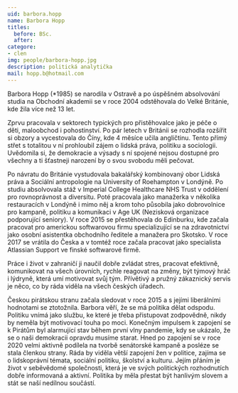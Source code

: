 ```yaml
---
uid: barbora.hopp
name: Barbora Hopp
titles:
  before: BSc.
  after:
categore:
- clen
img: people/barbora-hopp.jpg 
description: politická analytička
mail: hopp.b@hotmail.com
---
```


Barbora Hopp (*1985) se narodila v Ostravě a po úspěšném absolvování studia na Obchodní akademii se v roce 2004 odstěhovala do Velké Británie, kde žila více než 13 let.

Zprvu pracovala v sektorech typických pro přistěhovalce jako je péče o děti, maloobchod i pohostinství. Po pár letech v Británii se rozhodla rozšířit si obzory a vycestovala do Číny, kde 4 měsíce učila angličtinu. Tento přímý střet s totalitou v ní prohloubil zájem o lidská práva, politiku a sociologii. Uvědomila si, že demokracie a výsady s ní spojené nejsou dostupné pro všechny a ti šťastneji narození by o svou svobodu měli pečovat.

Po návratu do Británie vystudovala bakalářský kombinovaný obor Lidská práva a Sociální antropologie na University of Roehampton v Londýně. Po studiu absolvovala stáž v Imperial College Healthcare NHS Trust v oddělení pro rovnoprávnost a diversitu. Poté pracovala jako manažerka v několika restauracích v Londýně i mimo něj a krom toho působila jako dobrovolnice pro kampaně, politiku a komunikaci v Age UK (Nezisková organizace podporující seniory). V roce 2015 se přestěhovala do Edinburku, kde začala pracovat pro americkou softwarovou firmu specializující se na zdravotnictví jako osobní asistentka obchodního ředitele a manažera pro Skotsko. V roce 2017 se vrátila do Česka a v tomtéž roce začala pracovat jako specialista Atlassian Support ve finské softwarové firmě.

Práce i život v zahraničí ji naučil dobře zvládat stres, pracovat efektivně, komunikovat na všech úrovních, rychle reagovat na změny, být týmový hráč i lýdryně, která umí motivovat svůj tým. Přívětivý a pružný zákaznický servis je něco, co by ráda viděla na všech českých úřadech.

Českou pirátskou stranu začala sledovat v roce 2015 a s jejími liberálními hodnotami se ztotožnila. Barbora věří, že se má politika dělat odspodu. Politiku vnímá jako službu, ke které je třeba přistupovat zodpovědně, nikdy by neměla být motivovací touha po moci. Konečným impulsem k zapojení se k Pirátům byl alarmující stav během první vlny pandemie, kdy se ukázalo, že se o naši demokracii opravdu musíme starat. Hned po zapojení se v roce 2020 velmi aktivně podílela na tvorbě senátorské kampaně a posléze se stala členkou strany. Ráda by viděla větší zapojení žen v politice, zajíma se o lidskoprávní témata, sociální politiku, školství a kulturu. Jejím přáním je život v seběvědomé společnosti, která je ve svých politických rozhodnutích dobře informovaná a aktivní. Politika by měla přestat být hanlivým slovem a stát se naší nedílnou součástí.
